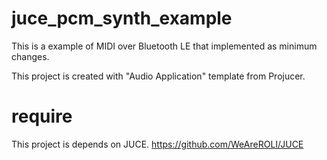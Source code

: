 # juce_pcm_synth_example

This is a example of MIDI over Bluetooth LE that implemented as minimum changes.

This project is created with "Audio Application" template from Projucer.

# require 

This project is depends on JUCE.
https://github.com/WeAreROLI/JUCE